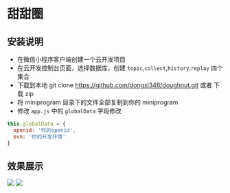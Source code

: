 # 甜甜圈
## 安装说明
- 在微信小程序客户端创建一个云开发项目
- 在云开发控制台页面，选择数据库，创建 `topic`,`collect`,`history`,`replay` 四个集合
- 下载到本地 git clone https://github.com/dongxi346/doughnut.git 或者 下载 zip
- 将 miniprogram 目录下的文件全部复制到你的 miniprogram
- 修改 `app.js` 中的 `globalData` 字段修改
```javascript
this.globalData = {
  openid: '你的openid',
  evn: '你的开发环境'
}
```
## 效果展示
![](https://puui.qpic.cn/vupload/0/20190618_1560846553736_8l6zl5blt1e.png/0)
![](https://puui.qpic.cn/vupload/0/20190618_1560846769269_w6hidzs2g8.png/0)
